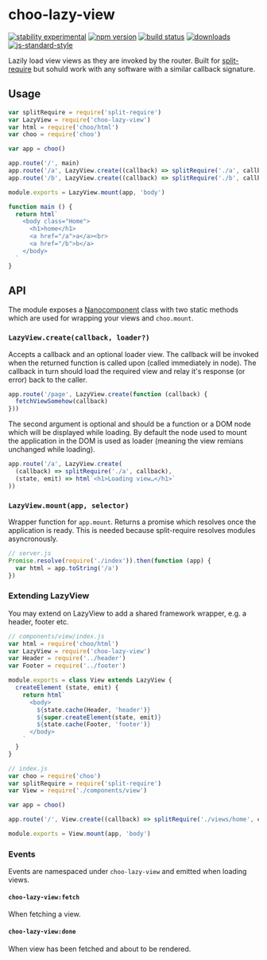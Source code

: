 # choo-lazy-view
[![stability experimental][stability-badge]][stability-link]
[![npm version][version-badge]][npm-link]
[![build status][travis-badge]][travis-link]
[![downloads][downloads-badge]][npm-link]
[![js-standard-style][standard-badge]][standard-link]

Lazily load view views as they are invoked by the router. Built for [split-require][split-require] but sohuld work with any software with a similar callback signature.

## Usage
```javascript
var splitRequire = require('split-require')
var LazyView = require('choo-lazy-view')
var html = require('choo/html')
var choo = require('choo')

var app = choo()

app.route('/', main)
app.route('/a', LazyView.create((callback) => splitRequire('./a', callback)))
app.route('/b', LazyView.create((callback) => splitRequire('./b', callback)))

module.exports = LazyView.mount(app, 'body')

function main () {
  return html`
    <body class="Home">
      <h1>home</h1>
      <a href="/a">a</a><br>
      <a href="/b">b</a>
    </body>
  `
}
```

## API
The module exposes a [Nanocomponent][nanocomponent] class with two static methods which are used for wrapping your views and `choo.mount`.

### `LazyView.create(callback, loader?)`
Accepts a callback and an optional loader view. The callback will be invoked when the returned function is called upon (called immediately in node). The callback in turn should load the required view and relay it's response (or error) back to the caller.

```javascript
app.route('/page', LazyView.create(function (callback) {
  fetchViewSomehow(callback)
}))
```

The second argument is optional and should be a function or a DOM node which will be displayed while loading. By default the node used to mount the application in the DOM is used as loader (meaning the view remians unchanged while loading).

```javascript
app.route('/a', LazyView.create(
  (callback) => splitRequire('./a', callback),
  (state, emit) => html`<h1>Loading view…</h1>`
))
```

### `LazyView.mount(app, selector)`
Wrapper function for `app.mount`. Returns a promise which resolves once the application is ready. This is needed because split-require resolves modules asyncronously.

```javascript
// server.js
Promise.resolve(require('./index')).then(function (app) {
  var html = app.toString('/a')
})
```

### Extending LazyView
You may extend on LazyView to add a shared framework wrapper, e.g. a header, footer etc.

```javascript
// components/view/index.js
var html = require('choo/html')
var LazyView = require('choo-lazy-view')
var Header = require('../header')
var Footer = require('../footer')

module.exports = class View extends LazyView {
  createElement (state, emit) {
    return html`
      <body>
        ${state.cache(Header, 'header')}
        ${super.createElement(state, emit)}
        ${state.cache(Footer, 'footer')}
      </body>
    `
  }
}
```

```javascript
// index.js
var choo = require('choo')
var splitRequire = require('split-require')
var View = require('./components/view')

var app = choo()

app.route('/', View.create((callback) => splitRequire('./views/home', callback)))

module.exports = View.mount(app, 'body')
```

### Events
Events are namespaced under `choo-lazy-view` and emitted when loading views.

#### `choo-lazy-view:fetch`
When fetching a view.

#### `choo-lazy-view:done`
When view has been fetched and about to be rendered.

[choo]: https://github.com/choojs/choo
[nanocomponent]: https://github.com/choojs/nanocomponent
[split-require]: https://github.com/goto-bus-stop/split-require

[stability-badge]: https://img.shields.io/badge/stability-experimental-orange.svg?style=flat-square
[stability-link]: https://nodejs.org/api/documentation.html#documentation_stability_index
[version-badge]: https://img.shields.io/npm/v/choo-lazy-view.svg?style=flat-square
[npm-link]: https://npmjs.org/package/choo-lazy-view
[travis-badge]: https://img.shields.io/travis/jallajs/choo-lazy-view/master.svg?style=flat-square
[travis-link]: https://travis-ci.org/jallajs/choo-lazy-view
[downloads-badge]: http://img.shields.io/npm/dm/choo-lazy-view.svg?style=flat-square
[standard-badge]: https://img.shields.io/badge/code%20style-standard-brightgreen.svg?style=flat-square
[standard-link]: https://github.com/feross/standard
